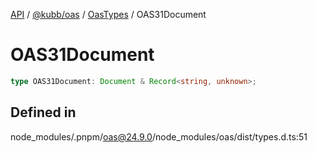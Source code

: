 [API](../../../../../packages.md) / [@kubb/oas](../../../index.md) / [OasTypes](../index.md) / OAS31Document

# OAS31Document

```ts
type OAS31Document: Document & Record<string, unknown>;
```

## Defined in

node\_modules/.pnpm/oas@24.9.0/node\_modules/oas/dist/types.d.ts:51
